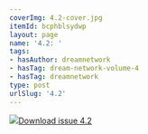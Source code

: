 ```yaml
---
coverImg: 4.2-cover.jpg
itemId: bcphblsydwp
layout: page
name: '4.2: '
tags:
- hasAuthor: dreamnetwork
- hasTag: dream-network-volume-4
- hasTag: dreamnetwork
type: post
urlSlug: '4.2'
---
```

<img class="card-journal-img" src="../images/4.2-rect.jpg"/><a href="../files/pdfs/Volume_4/4.2-The-Dream-Network_Volume-4_Issue-2.pdf" download="">Download issue 4.2</a>